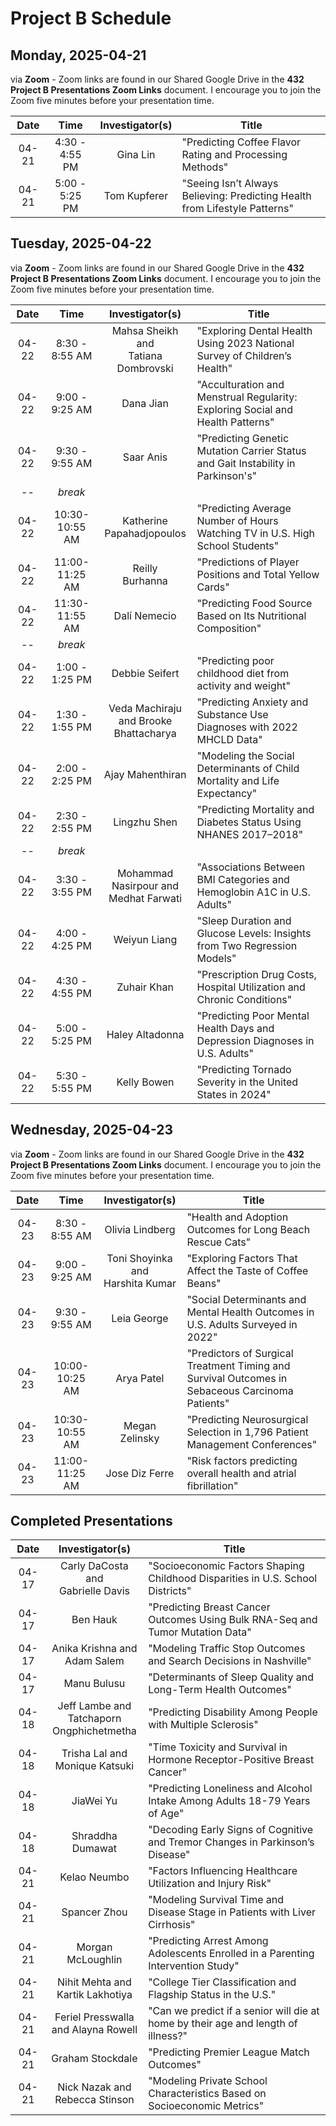 # Project B Schedule

## Monday, 2025-04-21

via **Zoom** - Zoom links are found in our Shared Google Drive in the **432 Project B Presentations Zoom Links** document. I encourage you to join the Zoom five minutes before your presentation time.

Date | Time | Investigator(s) | Title
:-----: | :------: | :--------------------: | -----------------------------------------------------------------------------
04-21 | 4:30 - 4:55 PM | Gina Lin | "Predicting Coffee Flavor Rating and Processing Methods"
04-21 | 5:00 - 5:25 PM | Tom Kupferer | "Seeing Isn’t Always Believing: Predicting Health from Lifestyle Patterns"

## Tuesday, 2025-04-22

via **Zoom** - Zoom links are found in our Shared Google Drive in the **432 Project B Presentations Zoom Links** document. I encourage you to join the Zoom five minutes before your presentation time.

Date | Time | Investigator(s) | Title
:-----: | :------: | :--------------------: | -----------------------------------------------------------------------------
04-22 | 8:30 - 8:55 AM | Mahsa Sheikh and <br /> Tatiana Dombrovski | "Exploring Dental Health Using 2023 National Survey of Children’s Health"
04-22 | 9:00 - 9:25 AM | Dana Jian | "Acculturation and Menstrual Regularity: Exploring Social and Health Patterns"
04-22 | 9:30 - 9:55 AM | Saar Anis | "Predicting Genetic Mutation Carrier Status and Gait Instability in Parkinson's"
-- | *break*
04-22 | 10:30-10:55 AM | Katherine <br /> Papahadjopoulos | "Predicting Average Number of Hours Watching TV in U.S. High School Students"
04-22 | 11:00-11:25 AM | Reilly <br /> Burhanna | "Predictions of Player Positions and Total Yellow Cards"
04-22 | 11:30-11:55 AM | Dalí Nemecio | "Predicting Food Source Based on Its Nutritional Composition"
-- | *break*
04-22 | 1:00 - 1:25 PM | Debbie Seifert | "Predicting poor childhood diet from activity and weight"
04-22 | 1:30 - 1:55 PM | Veda Machiraju <br /> and Brooke <br /> Bhattacharya | "Predicting Anxiety and Substance Use Diagnoses with 2022 MHCLD Data"
04-22 | 2:00 - 2:25 PM | Ajay Mahenthiran | "Modeling the Social Determinants of Child Mortality and Life Expectancy"
04-22 | 2:30 - 2:55 PM | Lingzhu Shen | "Predicting Mortality and Diabetes Status Using NHANES 2017–2018"
-- | *break*
04-22 | 3:30 - 3:55 PM | Mohammad <br /> Nasirpour and <br /> Medhat Farwati | "Associations Between BMI Categories and Hemoglobin A1C in U.S. Adults"
04-22 | 4:00 - 4:25 PM | Weiyun Liang | "Sleep Duration and Glucose Levels: Insights from Two Regression Models"
04-22 | 4:30 - 4:55 PM | Zuhair Khan | "Prescription Drug Costs, Hospital Utilization and Chronic Conditions"
04-22 | 5:00 - 5:25 PM | Haley Altadonna | "Predicting Poor Mental Health Days and Depression Diagnoses in U.S. Adults"
04-22 | 5:30 - 5:55 PM | Kelly Bowen | "Predicting Tornado Severity in the United States in 2024"

## Wednesday, 2025-04-23

via **Zoom** - Zoom links are found in our Shared Google Drive in the **432 Project B Presentations Zoom Links** document. I encourage you to join the Zoom five minutes before your presentation time.

Date | Time | Investigator(s) | Title
:-----: | :------: | :--------------------: | -----------------------------------------------------------------------------
04-23 | 8:30 - 8:55 AM | Olivia Lindberg | "Health and Adoption Outcomes for Long Beach Rescue Cats"
04-23 | 9:00 - 9:25 AM | Toni Shoyinka and <br /> Harshita Kumar | "Exploring Factors That Affect the Taste of Coffee Beans"
04-23 | 9:30 - 9:55 AM | Leia George | "Social Determinants and Mental Health Outcomes in U.S. Adults Surveyed in 2022"
04-23 | 10:00-10:25 AM | Arya Patel | "Predictors of Surgical Treatment Timing and Survival Outcomes in Sebaceous Carcinoma Patients"
04-23 | 10:30-10:55 AM | Megan Zelinsky | "Predicting Neurosurgical Selection in 1,796 Patient Management Conferences"
04-23 | 11:00-11:25 AM | Jose Diz Ferre | "Risk factors predicting overall health and atrial fibrillation"

## Completed Presentations

Date | Investigator(s) | Title
:-----: | :--------------------: | -----------------------------------------------------------------------------
04-17 | Carly DaCosta and <br /> Gabrielle Davis | "Socioeconomic Factors Shaping Childhood Disparities in U.S. School Districts"
04-17 | Ben Hauk | "Predicting Breast Cancer Outcomes Using Bulk RNA-Seq and Tumor Mutation Data"
04-17 | Anika Krishna and <br /> Adam Salem | "Modeling Traffic Stop Outcomes and Search Decisions in Nashville"
04-17 | Manu Bulusu | "Determinants of Sleep Quality and Long-Term Health Outcomes"
04-18 | Jeff Lambe and <br /> Tatchaporn <br /> Ongphichetmetha | "Predicting Disability Among People with Multiple Sclerosis"
04-18 | Trisha Lal and <br /> Monique Katsuki | "Time Toxicity and Survival in Hormone Receptor-Positive Breast Cancer"
04-18 | JiaWei Yu | "Predicting Loneliness and Alcohol Intake Among Adults 18-79 Years of Age"
04-18 | Shraddha Dumawat | "Decoding Early Signs of Cognitive and Tremor Changes in Parkinson’s Disease"
04-21 | Kelao Neumbo | "Factors Influencing Healthcare Utilization and Injury Risk"
04-21 | Spancer Zhou | "Modeling Survival Time and Disease Stage in Patients with Liver Cirrhosis"
04-21 | Morgan McLoughlin | "Predicting Arrest Among Adolescents Enrolled in a Parenting Intervention Study"
04-21 | Nihit Mehta and <br /> Kartik Lakhotiya | "College Tier Classification and Flagship Status in the U.S."
04-21 | Feriel Presswalla <br /> and Alayna Rowell | "Can we predict if a senior will die at home by their age and length of illness?"
04-21 | Graham Stockdale | "Predicting Premier League Match Outcomes"
04-21 | Nick Nazak and <br /> Rebecca Stinson | "Modeling Private School Characteristics Based on Socioeconomic Metrics"
